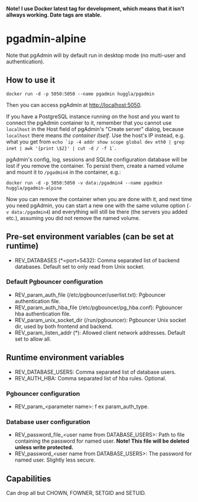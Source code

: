 **Note! I use Docker latest tag for development, which means that it isn't allways working. Date tags are stable.**

# pgadmin-alpine
Note that pgAdmin will by default run in desktop mode (no multi-user and authentication).

## How to use it
```
docker run -d -p 5050:5050 --name pgadmin huggla/pgadmin
```
Then you can access pgAdmin at <http://localhost:5050>.

If you have a PostgreSQL instance running on the host and you want to connect the pgAdmin container to it, remember that you cannot use `localhost` in the Host field of pgAdmin's "Create server" dialog, because `localhost` there means *the container itself*. Use the host's IP instead, e.g. what you get from `` echo `ip -4 addr show scope global dev eth0 | grep inet | awk '{print \$2}' | cut -d / -f 1` ``.

pgAdmin's config, log, sessions and SQLite configuration database will be lost if you remove the container. To persist them, create a named volume and mount it to `/pgadmin4` in the container, e.g.:
```
docker run -d -p 5050:5050 -v data:/pgadmin4 --name pgadmin huggla/pgadmin-alpine
```
Now you can remove the container when you are done with it, and next time you need pgAdmin, you can start a new one with the same volume option (`-v data:/pgadmin4`) and everything will still be there (the servers you added etc.), assuming you did not remove the named volume.

## Pre-set environment variables (can be set at runtime)
* REV_DATABASES (*=port=5432): Comma separated list of backend databases. Default set to only read from Unix socket.
### Default Pgbouncer configuration
* REV_param_auth_file (/etc/pgbouncer/userlist.txt): Pgbouncer authentication file.
* REV_param_auth_hba_file (/etc/pgbouncer/pg_hba.conf): Pgbouncer hba authentication file.
* REV_param_unix_socket_dir (/run/pgbouncer): Pgbouncer Unix socket dir, used by both frontend and backend.
* REV_param_listen_addr (*): Allowed client network addresses. Default set to allow all.

## Runtime environment variables
* REV_DATABASE_USERS: Comma separated list of database users.
* REV_AUTH_HBA: Comma separated list of hba rules. Optional.
### Pgbouncer configuration
* REV_param_&lt;parameter name&gt;: f ex param_auth_type.
### Database user configuration
* REV_password&#95;file_&lt;user name from DATABASE_USERS&gt;: Path to file containing the password for named user. **Note! This file will be deleted unless write protected.**
* REV_password_&lt;user name from DATABASE_USERS&gt;: The password for named user. Slightly less secure.

## Capabilities
Can drop all but CHOWN, FOWNER, SETGID and SETUID.

